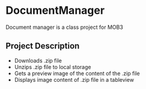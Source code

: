 # DocumentManager
Document manager is a class project for MOB3

## Project Description

* Downloads .zip file
* Unzips .zip file to local storage
* Gets a preview image of the content of the .zip file
* Displays image content of .zip file in a tableview
